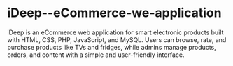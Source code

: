 # iDeep--eCommerce-we-application
iDeep is an eCommerce web application for smart electronic products built with HTML, CSS, PHP, JavaScript, and MySQL. Users can browse, rate, and purchase products like TVs and fridges, while admins manage products, orders, and content with a simple and user-friendly interface.
